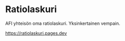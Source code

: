 # Ratiolaskuri

AFI yhteisön oma ratiolaskuri. Yksinkertainen vempain.

https://ratiolaskuri.pages.dev
